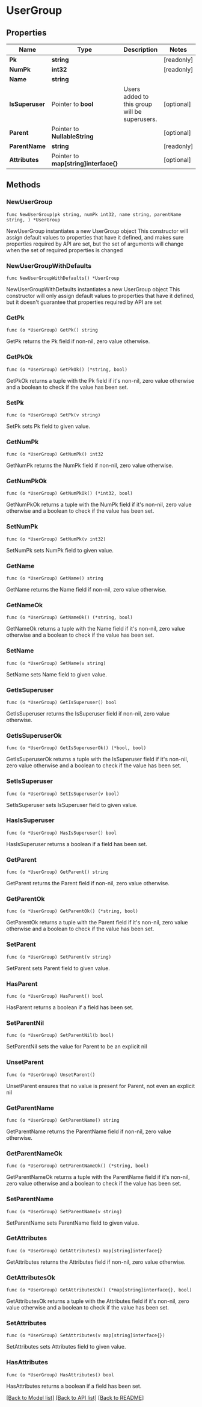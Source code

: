 # UserGroup

## Properties

Name | Type | Description | Notes
------------ | ------------- | ------------- | -------------
**Pk** | **string** |  | [readonly] 
**NumPk** | **int32** |  | [readonly] 
**Name** | **string** |  | 
**IsSuperuser** | Pointer to **bool** | Users added to this group will be superusers. | [optional] 
**Parent** | Pointer to **NullableString** |  | [optional] 
**ParentName** | **string** |  | [readonly] 
**Attributes** | Pointer to **map[string]interface{}** |  | [optional] 

## Methods

### NewUserGroup

`func NewUserGroup(pk string, numPk int32, name string, parentName string, ) *UserGroup`

NewUserGroup instantiates a new UserGroup object
This constructor will assign default values to properties that have it defined,
and makes sure properties required by API are set, but the set of arguments
will change when the set of required properties is changed

### NewUserGroupWithDefaults

`func NewUserGroupWithDefaults() *UserGroup`

NewUserGroupWithDefaults instantiates a new UserGroup object
This constructor will only assign default values to properties that have it defined,
but it doesn't guarantee that properties required by API are set

### GetPk

`func (o *UserGroup) GetPk() string`

GetPk returns the Pk field if non-nil, zero value otherwise.

### GetPkOk

`func (o *UserGroup) GetPkOk() (*string, bool)`

GetPkOk returns a tuple with the Pk field if it's non-nil, zero value otherwise
and a boolean to check if the value has been set.

### SetPk

`func (o *UserGroup) SetPk(v string)`

SetPk sets Pk field to given value.


### GetNumPk

`func (o *UserGroup) GetNumPk() int32`

GetNumPk returns the NumPk field if non-nil, zero value otherwise.

### GetNumPkOk

`func (o *UserGroup) GetNumPkOk() (*int32, bool)`

GetNumPkOk returns a tuple with the NumPk field if it's non-nil, zero value otherwise
and a boolean to check if the value has been set.

### SetNumPk

`func (o *UserGroup) SetNumPk(v int32)`

SetNumPk sets NumPk field to given value.


### GetName

`func (o *UserGroup) GetName() string`

GetName returns the Name field if non-nil, zero value otherwise.

### GetNameOk

`func (o *UserGroup) GetNameOk() (*string, bool)`

GetNameOk returns a tuple with the Name field if it's non-nil, zero value otherwise
and a boolean to check if the value has been set.

### SetName

`func (o *UserGroup) SetName(v string)`

SetName sets Name field to given value.


### GetIsSuperuser

`func (o *UserGroup) GetIsSuperuser() bool`

GetIsSuperuser returns the IsSuperuser field if non-nil, zero value otherwise.

### GetIsSuperuserOk

`func (o *UserGroup) GetIsSuperuserOk() (*bool, bool)`

GetIsSuperuserOk returns a tuple with the IsSuperuser field if it's non-nil, zero value otherwise
and a boolean to check if the value has been set.

### SetIsSuperuser

`func (o *UserGroup) SetIsSuperuser(v bool)`

SetIsSuperuser sets IsSuperuser field to given value.

### HasIsSuperuser

`func (o *UserGroup) HasIsSuperuser() bool`

HasIsSuperuser returns a boolean if a field has been set.

### GetParent

`func (o *UserGroup) GetParent() string`

GetParent returns the Parent field if non-nil, zero value otherwise.

### GetParentOk

`func (o *UserGroup) GetParentOk() (*string, bool)`

GetParentOk returns a tuple with the Parent field if it's non-nil, zero value otherwise
and a boolean to check if the value has been set.

### SetParent

`func (o *UserGroup) SetParent(v string)`

SetParent sets Parent field to given value.

### HasParent

`func (o *UserGroup) HasParent() bool`

HasParent returns a boolean if a field has been set.

### SetParentNil

`func (o *UserGroup) SetParentNil(b bool)`

 SetParentNil sets the value for Parent to be an explicit nil

### UnsetParent
`func (o *UserGroup) UnsetParent()`

UnsetParent ensures that no value is present for Parent, not even an explicit nil
### GetParentName

`func (o *UserGroup) GetParentName() string`

GetParentName returns the ParentName field if non-nil, zero value otherwise.

### GetParentNameOk

`func (o *UserGroup) GetParentNameOk() (*string, bool)`

GetParentNameOk returns a tuple with the ParentName field if it's non-nil, zero value otherwise
and a boolean to check if the value has been set.

### SetParentName

`func (o *UserGroup) SetParentName(v string)`

SetParentName sets ParentName field to given value.


### GetAttributes

`func (o *UserGroup) GetAttributes() map[string]interface{}`

GetAttributes returns the Attributes field if non-nil, zero value otherwise.

### GetAttributesOk

`func (o *UserGroup) GetAttributesOk() (*map[string]interface{}, bool)`

GetAttributesOk returns a tuple with the Attributes field if it's non-nil, zero value otherwise
and a boolean to check if the value has been set.

### SetAttributes

`func (o *UserGroup) SetAttributes(v map[string]interface{})`

SetAttributes sets Attributes field to given value.

### HasAttributes

`func (o *UserGroup) HasAttributes() bool`

HasAttributes returns a boolean if a field has been set.


[[Back to Model list]](../README.md#documentation-for-models) [[Back to API list]](../README.md#documentation-for-api-endpoints) [[Back to README]](../README.md)


